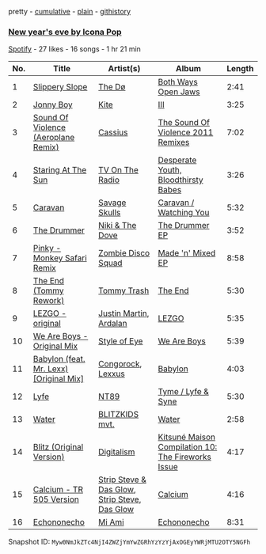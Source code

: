 pretty - [cumulative](/playlists/cumulative/3ukqAcaahACMyRzpkwHXew.md) - [plain](/playlists/plain/3ukqAcaahACMyRzpkwHXew) - [githistory](https://github.githistory.xyz/mackorone/spotify-playlist-archive/blob/main/playlists/plain/3ukqAcaahACMyRzpkwHXew)

### [New year's eve by Icona Pop](https://open.spotify.com/playlist/3ukqAcaahACMyRzpkwHXew)

> 

[Spotify](https://open.spotify.com/user/spotify) - 27 likes - 16 songs - 1 hr 21 min

| No. | Title | Artist(s) | Album | Length |
|---|---|---|---|---|
| 1 | [Slippery Slope](https://open.spotify.com/track/0XFx1csLx2KlGp9No1iCfc) | [The Dø](https://open.spotify.com/artist/2mcNCn1qbZUQ3J9KHapUxj) | [Both Ways Open Jaws](https://open.spotify.com/album/7CDvibYA9VE63MYupv4lMi) | 2:41 |
| 2 | [Jonny Boy](https://open.spotify.com/track/1BxPyDhI6QKq6qcr2MBwhu) | [Kite](https://open.spotify.com/artist/0nhhoDCycjsJVHS8sk4vzW) | [III](https://open.spotify.com/album/4Ye7QdnlUfCx9F7DM3JT24) | 3:25 |
| 3 | [Sound Of Violence \(Aeroplane Remix\)](https://open.spotify.com/track/15l8jWsRuvTEOSGJ1PZsQ4) | [Cassius](https://open.spotify.com/artist/4sf3QZW8a3xZ14IGsOAzoy) | [The Sound Of Violence 2011 Remixes](https://open.spotify.com/album/4hF02NXCevEe3W3Wb77Txm) | 7:02 |
| 4 | [Staring At The Sun](https://open.spotify.com/track/0X4mNdzsin7NMm72b6ND1I) | [TV On The Radio](https://open.spotify.com/artist/3HJIB8sYPyxrFGuwvKXSLR) | [Desperate Youth, Bloodthirsty Babes](https://open.spotify.com/album/76XQSGpf3sPBgnAX0iVEr1) | 3:26 |
| 5 | [Caravan](https://open.spotify.com/track/1K5DYHhSBITWUU8MRmrcTN) | [Savage Skulls](https://open.spotify.com/artist/7xlK7aPJVv1bFCMzgNJg2S) | [Caravan / Watching You](https://open.spotify.com/album/28RtcHo6FNybeRqioZOkfI) | 5:32 |
| 6 | [The Drummer](https://open.spotify.com/track/0Sq40SxCrgsTg2kvmG7xbe) | [Niki & The Dove](https://open.spotify.com/artist/4hiLNlqr4vQdiuo1aQKSXS) | [The Drummer EP](https://open.spotify.com/album/2NYJNvqJ0OFFM1ByCndEfA) | 3:52 |
| 7 | [Pinky \- Monkey Safari Remix](https://open.spotify.com/track/6fHx3cPXMCTAt4CtR03V5A) | [Zombie Disco Squad](https://open.spotify.com/artist/3dHW5v3wOdq67nyjMT9TCN) | [Made 'n' Mixed EP](https://open.spotify.com/album/6bdZvcBCr1vb4OWG6ypvTY) | 8:58 |
| 8 | [The End \(Tommy Rework\)](https://open.spotify.com/track/0DV2c6VIrGQqcQd3vfXUSq) | [Tommy Trash](https://open.spotify.com/artist/1tBU8jUEdVR3mqSsAqEGfD) | [The End](https://open.spotify.com/album/75sjZfqAsLO1C70V4vEuAd) | 5:30 |
| 9 | [LEZGO \- original](https://open.spotify.com/track/73Sex9eTfZ78gz6O2SVugh) | [Justin Martin](https://open.spotify.com/artist/4FN8WHqUbwkd97WEjoCu7B), [Ardalan](https://open.spotify.com/artist/21j2G9IPn9QLHII7faCOsw) | [LEZGO](https://open.spotify.com/album/3nkWksOsPaQBZLEjtds1v2) | 5:35 |
| 10 | [We Are Boys \- Original Mix](https://open.spotify.com/track/0MS5nOlDiLfp5oZNt25dLt) | [Style of Eye](https://open.spotify.com/artist/5jXlKEXCqcJ7eHKJrFCFl9) | [We Are Boys](https://open.spotify.com/album/606FvVqRzDqHjpE0nl37rb) | 5:39 |
| 11 | [Babylon \(feat\. Mr\. Lexx\) \[Original Mix\]](https://open.spotify.com/track/23FbLqBWLYtOPOnPyzvFkV) | [Congorock](https://open.spotify.com/artist/683obsKtbyVNhitubjOZhi), [Lexxus](https://open.spotify.com/artist/6LCFuJlEO46XKJlT3ZguIa) | [Babylon](https://open.spotify.com/album/2CiJRwY2gcB06NkKDLCypv) | 4:03 |
| 12 | [Lyfe](https://open.spotify.com/track/3FseVmQ8mZgYun8JUPhKb5) | [NT89](https://open.spotify.com/artist/7rGueFaPcsm0FFAt9J7WYJ) | [Tyme / Lyfe & Syne](https://open.spotify.com/album/36BIOWf3rT8tCdclDb6GC7) | 5:30 |
| 13 | [Water](https://open.spotify.com/track/1XwznTIw8y5Dr3KxTjNBRb) | [BLITZKIDS mvt.](https://open.spotify.com/artist/5iS6BAmqf7kGxcdyhxNAa5) | [Water](https://open.spotify.com/album/7AeBnuDLPRI1vHsPyoT3dI) | 2:58 |
| 14 | [Blitz \(Original Version\)](https://open.spotify.com/track/14Ajf8Z3GTW5tYH5vSmqdn) | [Digitalism](https://open.spotify.com/artist/2fBURuq7FrlH6z5F92mpOl) | [Kitsuné Maison Compilation 10: The Fireworks Issue](https://open.spotify.com/album/52wXLwg5deZ9txzo0r0z45) | 4:17 |
| 15 | [Calcium \- TR 505 Version](https://open.spotify.com/track/0oCHfVzp88jM0arCXuOT5U) | [Strip Steve & Das Glow](https://open.spotify.com/artist/3VtCirkS34eL8Zaq2VyDYD), [Strip Steve](https://open.spotify.com/artist/1YKFD3qeH0TeGJcvVRDSJT), [Das Glow](https://open.spotify.com/artist/1R9rea1GnPSUtmjlu1RZHt) | [Calcium](https://open.spotify.com/album/7jzy2VTYkWtOWq3BPbC9mX) | 4:16 |
| 16 | [Echononecho](https://open.spotify.com/track/7zetEJvTZuKvaC2mz52DLN) | [Mi Ami](https://open.spotify.com/artist/0ESDdrwfAvy5AfTSTksBEH) | [Echononecho](https://open.spotify.com/album/63lv2c0NpkFiPt9WjhZyZE) | 8:31 |

Snapshot ID: `Myw0NmJkZTc4NjI4ZWZjYmYwZGRhYzYzYjAxOGEyYWRjMTU2OTY5NGFh`
